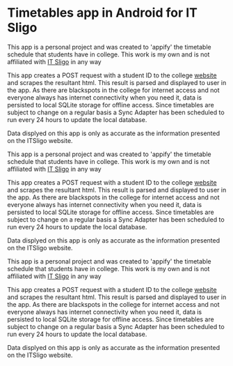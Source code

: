# Timetables app in Android for IT Sligo

This app is a personal project and was created to 'appify' the timetable schedule that students have in college. This work is my own and is not affiliated with [IT Sligo](https://itsligo.ie/) in any way

This app creates a POST request with a student ID to the college [website](https://itsligo.ie/student-hub/my-timetable/) and scrapes the resultant html. This result is parsed and displayed to user in the app.
As there are blackspots in the college for internet access and not everyone always has internet connectivity when you need it, data is persisted to local SQLite storage for offline access.
Since timetables are subject to change on a regular basis a Sync Adapter has been scheduled to run every 24 hours to update the local database.

Data displyed on this app is only as accurate as the information presented on the ITSligo website.

This app is a personal project and was created to 'appify' the timetable schedule that students have in college. This work is my own and is not affiliated with [IT Sligo](https://itsligo.ie/) in any way

This app creates a POST request with a student ID to the college [website](https://itsligo.ie/student-hub/my-timetable/) and scrapes the resultant html. This result is parsed and displayed to user in the app.
As there are blackspots in the college for internet access and not everyone always has internet connectivity when you need it, data is persisted to local SQLite storage for offline access.
Since timetables are subject to change on a regular basis a Sync Adapter has been scheduled to run every 24 hours to update the local database.

Data displyed on this app is only as accurate as the information presented on the ITSligo website.

This app is a personal project and was created to 'appify' the timetable schedule that students have in college. This work is my own and is not affiliated with [IT Sligo](https://itsligo.ie/) in any way

This app creates a POST request with a student ID to the college [website](https://itsligo.ie/student-hub/my-timetable/) and scrapes the resultant html. This result is parsed and displayed to user in the app.
As there are blackspots in the college for internet access and not everyone always has internet connectivity when you need it, data is persisted to local SQLite storage for offline access.
Since timetables are subject to change on a regular basis a Sync Adapter has been scheduled to run every 24 hours to update the local database.

Data displyed on this app is only as accurate as the information presented on the ITSligo website.
